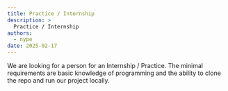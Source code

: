 ```yaml
---
title: Practice / Internship
description: >
  Practice / Internship
authors:
  - nype
date: 2025-02-17
---
```


We are looking for a person for an Internship / Practice. The minimal requirements are basic knowledge of programming and the ability to clone the repo and run our project locally.

